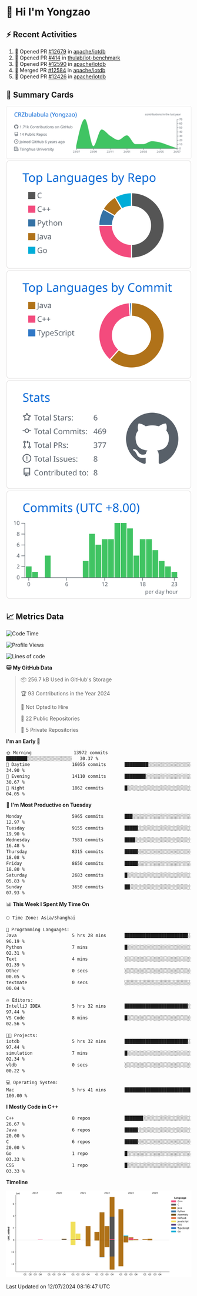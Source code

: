 # 👋 Hi I'm Yongzao

## ⚡ Recent Activities
<!--START_SECTION:activity-->
1. 💪 Opened PR [#12679](https://github.com/apache/iotdb/pull/12679) in [apache/iotdb](https://github.com/apache/iotdb)
2. 💪 Opened PR [#414](https://github.com/thulab/iot-benchmark/pull/414) in [thulab/iot-benchmark](https://github.com/thulab/iot-benchmark)
3. 💪 Opened PR [#12590](https://github.com/apache/iotdb/pull/12590) in [apache/iotdb](https://github.com/apache/iotdb)
4. 🎉 Merged PR [#12584](https://github.com/apache/iotdb/pull/12584) in [apache/iotdb](https://github.com/apache/iotdb)
5. 💪 Opened PR [#12426](https://github.com/apache/iotdb/pull/12426) in [apache/iotdb](https://github.com/apache/iotdb)
<!--END_SECTION:activity-->

## 🎑 Summary Cards

[![](https://raw.githubusercontent.com/CRZbulabula/CRZbulabula/main/profile-summary-card-output/github/0-profile-details.svg)](https://github.com/vn7n24fzkq/github-profile-summary-cards)
[![](https://raw.githubusercontent.com/CRZbulabula/CRZbulabula/main/profile-summary-card-output/github/1-repos-per-language.svg)](https://github.com/vn7n24fzkq/github-profile-summary-cards) [![](https://raw.githubusercontent.com/CRZbulabula/CRZbulabula/main/profile-summary-card-output/github/2-most-commit-language.svg)](https://github.com/vn7n24fzkq/github-profile-summary-cards)
[![](https://raw.githubusercontent.com/CRZbulabula/CRZbulabula/main/profile-summary-card-output/github/3-stats.svg)](https://github.com/vn7n24fzkq/github-profile-summary-cards) [![](https://raw.githubusercontent.com/CRZbulabula/CRZbulabula/main/profile-summary-card-output/github/4-productive-time.svg)](https://github.com/vn7n24fzkq/github-profile-summary-cards)

## 📈 Metrics Data

<!--START_SECTION:waka-->
![Code Time](http://img.shields.io/badge/Code%20Time-671%20hrs%208%20mins-blue)

![Profile Views](http://img.shields.io/badge/Profile%20Views-1-blue)

![Lines of code](https://img.shields.io/badge/From%20Hello%20World%20I%27ve%20Written-28.4%20million%20lines%20of%20code-blue)

**🐱 My GitHub Data** 

> 📦 256.7 kB Used in GitHub's Storage 
 > 
> 🏆 93 Contributions in the Year 2024
 > 
> 🚫 Not Opted to Hire
 > 
> 📜 22 Public Repositories 
 > 
> 🔑 5 Private Repositories 
 > 
**I'm an Early 🐤** 

```text
🌞 Morning                13972 commits       ████████░░░░░░░░░░░░░░░░░   30.37 % 
🌆 Daytime                16055 commits       █████████░░░░░░░░░░░░░░░░   34.90 % 
🌃 Evening                14110 commits       ████████░░░░░░░░░░░░░░░░░   30.67 % 
🌙 Night                  1862 commits        █░░░░░░░░░░░░░░░░░░░░░░░░   04.05 % 
```
📅 **I'm Most Productive on Tuesday** 

```text
Monday                   5965 commits        ███░░░░░░░░░░░░░░░░░░░░░░   12.97 % 
Tuesday                  9155 commits        █████░░░░░░░░░░░░░░░░░░░░   19.90 % 
Wednesday                7581 commits        ████░░░░░░░░░░░░░░░░░░░░░   16.48 % 
Thursday                 8315 commits        █████░░░░░░░░░░░░░░░░░░░░   18.08 % 
Friday                   8650 commits        █████░░░░░░░░░░░░░░░░░░░░   18.80 % 
Saturday                 2683 commits        █░░░░░░░░░░░░░░░░░░░░░░░░   05.83 % 
Sunday                   3650 commits        ██░░░░░░░░░░░░░░░░░░░░░░░   07.93 % 
```


📊 **This Week I Spent My Time On** 

```text
🕑︎ Time Zone: Asia/Shanghai

💬 Programming Languages: 
Java                     5 hrs 28 mins       ████████████████████████░   96.19 % 
Python                   7 mins              █░░░░░░░░░░░░░░░░░░░░░░░░   02.31 % 
Text                     4 mins              ░░░░░░░░░░░░░░░░░░░░░░░░░   01.39 % 
Other                    0 secs              ░░░░░░░░░░░░░░░░░░░░░░░░░   00.05 % 
textmate                 0 secs              ░░░░░░░░░░░░░░░░░░░░░░░░░   00.04 % 

🔥 Editors: 
IntelliJ IDEA            5 hrs 32 mins       ████████████████████████░   97.44 % 
VS Code                  8 mins              █░░░░░░░░░░░░░░░░░░░░░░░░   02.56 % 

🐱‍💻 Projects: 
iotdb                    5 hrs 32 mins       ████████████████████████░   97.44 % 
simulation               7 mins              █░░░░░░░░░░░░░░░░░░░░░░░░   02.34 % 
vldb                     0 secs              ░░░░░░░░░░░░░░░░░░░░░░░░░   00.22 % 

💻 Operating System: 
Mac                      5 hrs 41 mins       █████████████████████████   100.00 % 
```

**I Mostly Code in C++** 

```text
C++                      8 repos             ███████░░░░░░░░░░░░░░░░░░   26.67 % 
Java                     6 repos             █████░░░░░░░░░░░░░░░░░░░░   20.00 % 
C                        6 repos             █████░░░░░░░░░░░░░░░░░░░░   20.00 % 
Go                       1 repo              █░░░░░░░░░░░░░░░░░░░░░░░░   03.33 % 
CSS                      1 repo              █░░░░░░░░░░░░░░░░░░░░░░░░   03.33 % 
```



**Timeline**

![Lines of Code chart](https://raw.githubusercontent.com/CRZbulabula/CRZbulabula/main/assets/bar_graph.png)


 Last Updated on 12/07/2024 08:16:47 UTC
<!--END_SECTION:waka-->

